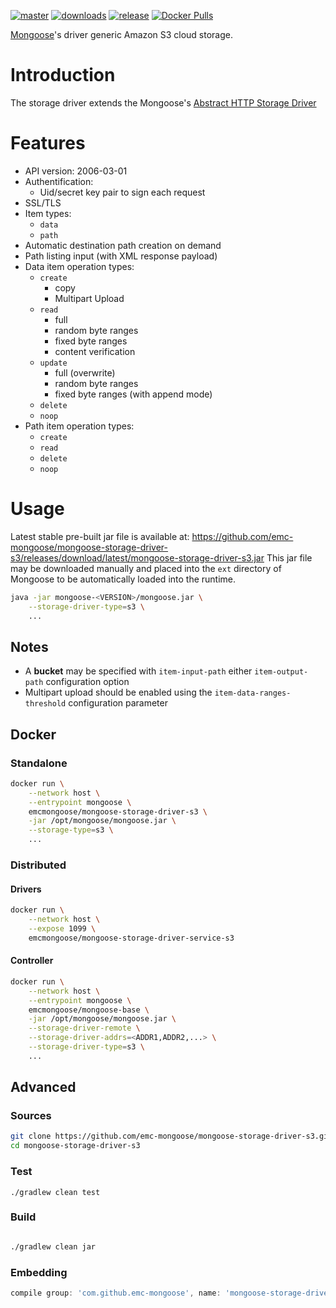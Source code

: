 [![master](https://img.shields.io/travis/emc-mongoose/mongoose-storage-driver-s3/master.svg)](https://travis-ci.org/emc-mongoose/mongoose-storage-driver-s3)
[![downloads](https://img.shields.io/github/downloads/emc-mongoose/mongoose-storage-driver-s3/total.svg)](https://github.com/emc-mongoose/mongoose-storage-driver-s3/releases)
[![release](https://img.shields.io/github/release/emc-mongoose/mongoose-storage-driver-s3.svg)]()
[![Docker Pulls](https://img.shields.io/docker/pulls/emcmongoose/mongoose-storage-driver-s3.svg)](https://hub.docker.com/r/emcmongoose/mongoose-storage-driver-s3/)

[Mongoose](https://github.com/emc-mongoose/mongoose-base)'s driver
generic Amazon S3 cloud storage.

# Introduction

The storage driver extends the Mongoose's [Abstract HTTP Storage Driver](https://github.com/emc-mongoose/mongoose-base/wiki/v3.6-Extensions#231-http-storage-driver)

# Features

* API version: 2006-03-01
* Authentification:
    * Uid/secret key pair to sign each request
* SSL/TLS
* Item types:
    * `data`
    * `path`
* Automatic destination path creation on demand
* Path listing input (with XML response payload)
* Data item operation types:
    * `create`
        * copy
        * Multipart Upload
    * `read`
        * full
        * random byte ranges
        * fixed byte ranges
        * content verification
    * `update`
        * full (overwrite)
        * random byte ranges
        * fixed byte ranges (with append mode)
    * `delete`
    * `noop`
* Path item operation types:
    * `create`
    * `read`
    * `delete`
    * `noop`

# Usage

Latest stable pre-built jar file is available at:
https://github.com/emc-mongoose/mongoose-storage-driver-s3/releases/download/latest/mongoose-storage-driver-s3.jar
This jar file may be downloaded manually and placed into the `ext`
directory of Mongoose to be automatically loaded into the runtime.

```bash
java -jar mongoose-<VERSION>/mongoose.jar \
    --storage-driver-type=s3 \
    ...
```

## Notes

* A **bucket** may be specified with `item-input-path` either `item-output-path` configuration option
* Multipart upload should be enabled using the `item-data-ranges-threshold` configuration parameter

## Docker

### Standalone

```bash
docker run \
    --network host \
    --entrypoint mongoose \
    emcmongoose/mongoose-storage-driver-s3 \
    -jar /opt/mongoose/mongoose.jar \
    --storage-type=s3 \
    ...
```

### Distributed

#### Drivers

```bash
docker run \
    --network host \
    --expose 1099 \
    emcmongoose/mongoose-storage-driver-service-s3
```

#### Controller

```bash
docker run \
    --network host \
    --entrypoint mongoose \
    emcmongoose/mongoose-base \
    -jar /opt/mongoose/mongoose.jar \
    --storage-driver-remote \
    --storage-driver-addrs=<ADDR1,ADDR2,...> \
    --storage-driver-type=s3 \
    ...
```

## Advanced

### Sources

```bash
git clone https://github.com/emc-mongoose/mongoose-storage-driver-s3.git
cd mongoose-storage-driver-s3
```

### Test

```
./gradlew clean test
```

### Build

```bash

./gradlew clean jar
```

### Embedding

```groovy
compile group: 'com.github.emc-mongoose', name: 'mongoose-storage-driver-s3', version: '<VERSION>'
```


